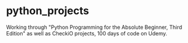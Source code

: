 # python_projects
Working through "Python Programming for the Absolute Beginner, Third Edition" as well as CheckiO projects,
100 days of code on Udemy.
